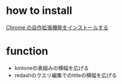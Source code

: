 # how to install

[Chrome の自作拡張機能をインストールする](https://qiita.com/ryoichi-u/items/dde3319d50f1e6d484f2)

# function

- kintoneの表組みの横幅を広げる
- redashのクエリ編集でのtitleの横幅を広げる
